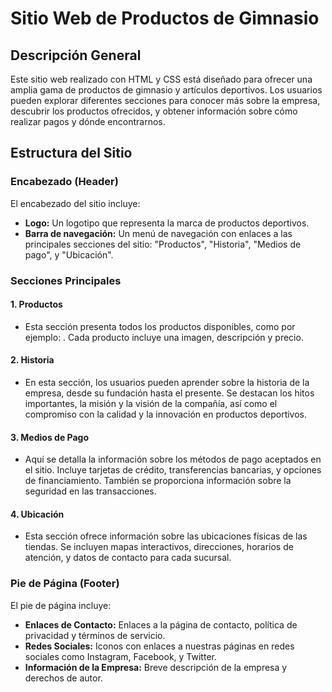 # Sitio Web de Productos de Gimnasio

## Descripción General
Este sitio web realizado con HTML y CSS está diseñado para ofrecer una amplia gama de productos de gimnasio y artículos deportivos. Los usuarios pueden explorar diferentes secciones para conocer más sobre la empresa, descubrir los productos ofrecidos, y obtener información sobre cómo realizar pagos y dónde encontrarnos.

## Estructura del Sitio

### Encabezado (Header)
El encabezado del sitio incluye:
- **Logo:** Un logotipo que representa la marca de productos deportivos.
- **Barra de navegación:** Un menú de navegación con enlaces a las principales secciones del sitio: "Productos", "Historia", "Medios de pago", y "Ubicación".

### Secciones Principales

#### 1. **Productos**
   - Esta sección presenta todos los productos disponibles, como por ejemplo: . Cada producto incluye una imagen, descripción y precio.

#### 2. **Historia**
   - En esta sección, los usuarios pueden aprender sobre la historia de la empresa, desde su fundación hasta el presente. Se destacan los hitos importantes, la misión y la visión de la compañía, así como el compromiso con la calidad y la innovación en productos deportivos.

#### 3. **Medios de Pago**
   - Aquí se detalla la información sobre los métodos de pago aceptados en el sitio. Incluye tarjetas de crédito, transferencias bancarias, y opciones de financiamiento. También se proporciona información sobre la seguridad en las transacciones.

#### 4. **Ubicación**
   - Esta sección ofrece información sobre las ubicaciones físicas de las tiendas. Se incluyen mapas interactivos, direcciones, horarios de atención, y datos de contacto para cada sucursal.

### Pie de Página (Footer)
El pie de página incluye:
- **Enlaces de Contacto:** Enlaces a la página de contacto, política de privacidad y términos de servicio.
- **Redes Sociales:** Iconos con enlaces a nuestras páginas en redes sociales como Instagram, Facebook, y Twitter.
- **Información de la Empresa:** Breve descripción de la empresa y derechos de autor.
